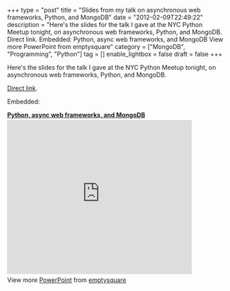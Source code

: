 +++
type = "post"
title = "Slides from my talk on asynchronous web frameworks, Python, and MongoDB"
date = "2012-02-09T22:49:22"
description = "Here's the slides for the talk I gave at the NYC Python Meetup tonight, on asynchronous web frameworks, Python, and MongoDB. Direct link. Embedded: Python, async web frameworks, and MongoDB View more PowerPoint from emptysquare"
category = ["MongoDB", "Programming", "Python"]
tag = []
enable_lightbox = false
draft = false
+++

<p>Here's the slides for the talk I gave at the NYC Python Meetup tonight,
on asynchronous web frameworks, Python, and MongoDB.</p>
<p><a href="http://www.slideshare.net/emptysquare/python-async-web-frameworks-and-mongodb">Direct
link</a>.</p>
<p>Embedded:</p>
<div style="width:425px" id="__ss_11507201"> <strong style="display:block;margin:12px 0 4px"><a href="http://www.slideshare.net/emptysquare/python-async-web-frameworks-and-mongodb" title="Python, async web frameworks, and MongoDB" target="_blank">Python, async web frameworks, and MongoDB</a></strong> <iframe src="https://www.slideshare.net/slideshow/embed_code/11507201" width="425" height="355" frameborder="0" marginwidth="0" marginheight="0" scrolling="no" style="border:1px solid #CCC;border-width:1px 1px 0" allowfullscreen></iframe> <div style="padding:5px 0 12px"> View more <a href="http://www.slideshare.net/thecroaker/death-by-powerpoint" target="_blank">PowerPoint</a> from <a href="http://www.slideshare.net/emptysquare" target="_blank">emptysquare</a> </div> </div>
